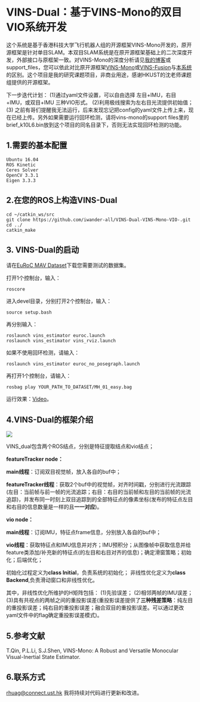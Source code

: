 # VINS-Dual：基于VINS-Mono的双目VIO系统开发

这个系统是基于香港科技大学飞行机器人组的开源框架VINS-Mono开发的，原开源框架是针对单目SLAM。本双目SLAM系统是在原开源框架基础上的二次深度开发，外部接口与原框架一致。对VINS-Mono的深度分析请见[我的博客](https://blog.csdn.net/iwanderu/article/details/104617829)或support_files，您可以依此对比原开源框架[VINS-Mono](https://github.com/HKUST-Aerial-Robotics/VINS-Mono)或[VINS-Fusion](https://github.com/HKUST-Aerial-Robotics/VINS-Fusion)与[本系统](https://github.com/iwander-all/VINS-Dual-VINS-Mono-VIO-)的区别。这个项目是我的研究课题项目，非商业用途，感谢HKUST的沈老师课题组提供的开源框架。


<a>下一步迭代计划：</a>
<a>(1)通过yaml文件设置，可以自由选择 左目+IMU，右目+IMU，或双目+IMU 三种VIO形式。</a>
(2)利用极线搜索为左右目光流提供初始值；
(3)
之前有哥们提醒我无法运行，后来发现忘记把config的yaml文件上传上来，现在已经上传。另外如果需要运行回环检测，请将vins-mono的support files里的brief_k10L6.bin放到这个项目的同名目录下，否则无法实现回环检测的功能。

## 1.需要的基本配置
```
Ubuntu 16.04
ROS Kinetic
Ceres Solver
OpenCV 3.3.1
Eigen 3.3.3
```

## 2.在您的ROS上构造VINS-Dual
```
cd ~/catkin_ws/src
git clone https://github.com/iwander-all/VINS-Dual-VINS-Mono-VIO-.git
cd ../
catkin_make
```

## 3. VINS-Dual的启动
请在[EuRoC MAV Dataset](https://projects.asl.ethz.ch/datasets/doku.php?id=kmavvisualinertialdatasets)下载您需要测试的数据集。

打开1个控制台，输入：
```
roscore
```

进入devel目录，分别打开2个控制台，输入：
```
source setup.bash
```

再分别输入：
```
roslaunch vins_estimator euroc.launch 
roslaunch vins_estimator vins_rviz.launch
```

如果不使用回环检测，请输入：
```
roslaunch vins_estimator euroc_no_posegraph.launch 
```

再打开1个控制台，请输入：
```
rosbag play YOUR_PATH_TO_DATASET/MH_01_easy.bag 
```

运行效果：[Video](https://www.bilibili.com/video/BV167411m7wR/)。

## 4.VINS-Dual的框架介绍

<img src="https://img-blog.csdnimg.cn/20200323160913371.jpeg?x-oss-process=image/watermark,type_ZmFuZ3poZW5naGVpdGk,shadow_10,text_aHR0cHM6Ly9ibG9nLmNzZG4ubmV0L2l3YW5kZXJ1,size_16,color_FFFFFF,t_70"/>

VINS_dual包含两个ROS结点，分别是特征提取结点和vio结点；

**featureTracker node：**

**main线程**：订阅双目视觉帧，放入各自的buf中；

**featureTracker线程**：获取2个buf中的视觉帧，对齐时间戳，分别进行光流跟踪(左目：当前帧与前一帧的光流追踪；右目：右目的当前帧和左目的当前帧的光流追踪)，并发布同一时刻上双目追踪到的全部特征点的像素坐标(发布的特征点左目和右目的信息数量是一样的且**一一对应**)。


**vio node：**

**main线程**：订阅IMU，特征点frame信息，分别放入各自的buf中；

**vio线程**：获取特征点和IMU信息并对齐；IMU预积分；从图像帧中获取信息并给feature类添加/补充新的特征点(的左目和右目对齐的信息)；确定滑窗策略；初始化；后端优化；

初始化过程定义为**class Initial**，负责系统的初始化；
非线性优化定义为**class Backend**,负责滑动窗口和非线性优化。

其中，非线性优化所维护的H矩阵包括：
(1)先验误差；
(2)相邻两帧的IMU误差； 
(3)具有共视点的两帧之间的重投影误差(重投影误差提供了**三种残差策略**：纯左目的重投影误差；纯右目的重投影误差；融合双目的重投影误差。可以通过更改yaml文件中的flag确定重投影误差模式)。


## 5.参考文献
T.Qin, P.L.Li, S.J.Shen, VINS-Mono: A Robust and Versatile Monocular Visual-Inertial State Estimator.

## 6.联系方式
rhuag@connect.ust.hk
我将持续对代码进行更新和改进。

